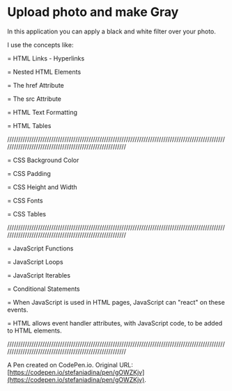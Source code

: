 # Upload photo and make Gray

In this application you can apply a black and white filter over your photo.



I use the concepts like:

= HTML Links - Hyperlinks

= Nested HTML Elements

= The href Attribute

= The src Attribute

= HTML Text Formatting

= HTML Tables

/////////////////////////////////////////////////////////////////////////////////////////////////////////////////////////////////////////////////////////

= CSS Background Color

= CSS Padding

= CSS Height and Width

= CSS Fonts

= CSS Tables

/////////////////////////////////////////////////////////////////////////////////////////////////////////////////////////////////////////////////////////

= JavaScript Functions

= JavaScript Loops

= JavaScript Iterables

= Conditional Statements

= When JavaScript is used in HTML pages, JavaScript can "react" on these events.

= HTML allows event handler attributes, with JavaScript code, to be added to HTML elements.

/////////////////////////////////////////////////////////////////////////////////////////////////////////////////////////////////////////////////////////

A Pen created on CodePen.io. Original URL: [https://codepen.io/stefaniadina/pen/gOWZKjv](https://codepen.io/stefaniadina/pen/gOWZKjv).


